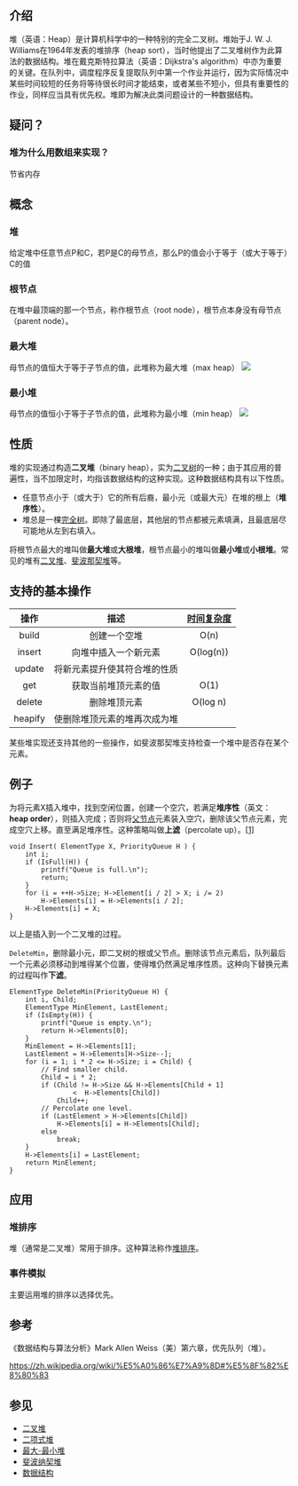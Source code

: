 ## 介绍
堆（英语：Heap）是计算机科学中的一种特别的完全二叉树。堆始于J. W. J. Williams在1964年发表的堆排序（heap sort），当时他提出了二叉堆树作为此算法的数据结构。堆在戴克斯特拉算法（英语：Dijkstra's algorithm）中亦为重要的关键。在队列中，调度程序反复提取队列中第一个作业并运行，因为实际情况中某些时间较短的任务将等待很长时间才能结束，或者某些不短小，但具有重要性的作业，同样应当具有优先权。堆即为解决此类问题设计的一种数据结构。

## 疑问？
### 堆为什么用数组来实现？
节省内存

## 概念

### 堆
给定堆中任意节点P和C，若P是C的母节点，那么P的值会小于等于（或大于等于）C的值

### 根节点
在堆中最顶端的那一个节点，称作根节点（root node），根节点本身没有母节点（parent node）。

### 最大堆
母节点的值恒大于等于子节点的值，此堆称为最大堆（max heap）
![](https://harvies-oss.oss-cn-hangzhou.aliyuncs.com/2020/10/13/20205513095500023-image.png)

### 最小堆
母节点的值恒小于等于子节点的值，此堆称为最小堆（min heap）
![](https://harvies-oss.oss-cn-hangzhou.aliyuncs.com/2020/10/13/20205613095600024-image.png)

## 性质

堆的实现通过构造**二叉堆**（binary heap），实为[二叉树](https://p.kikera.top/-----https://zh.wikipedia.org/wiki/二叉树)的一种；由于其应用的普遍性，当不加限定时，均指该数据结构的这种实现。这种数据结构具有以下性质。

- 任意节点小于（或大于）它的所有后裔，最小元（或最大元）在堆的根上（**堆序性**）。
- 堆总是一棵[完全树](https://p.kikera.top/-----https://zh.wikipedia.org/wiki/完全二叉树)。即除了最底层，其他层的节点都被元素填满，且最底层尽可能地从左到右填入。

将根节点最大的堆叫做**最大堆**或**大根堆**，根节点最小的堆叫做**最小堆**或**小根堆**。常见的堆有[二叉堆](https://p.kikera.top/-----https://zh.wikipedia.org/wiki/二叉堆)、[斐波那契堆](https://p.kikera.top/-----https://zh.wikipedia.org/wiki/斐波那契堆)等。

## 支持的基本操作

|  操作   |             描述             | [时间复杂度](https://p.kikera.top/-----https://zh.wikipedia.org/wiki/时间复杂度) |
| :-----: | :--------------------------: | :----------------------------------------------------------: |
|  build  |         创建一个空堆         |                             O(n)                             |
| insert  |     向堆中插入一个新元素     |                          O(log(n))                           |
| update  | 将新元素提升使其符合堆的性质 |                                                              |
|   get   |     获取当前堆顶元素的值     |                             O(1)                             |
| delete  |         删除堆顶元素         |                           O(log n)                           |
| heapify | 使删除堆顶元素的堆再次成为堆 |                                                              |

某些堆实现还支持其他的一些操作，如斐波那契堆支持检查一个堆中是否存在某个元素。

## 例子

为将元素X插入堆中，找到空闲位置，创建一个空穴，若满足**堆序性**（英文：**heap order**），则插入完成；否则将[父节点](https://p.kikera.top/-----https://zh.wikipedia.org/wiki/二叉树)元素装入空穴，删除该父节点元素，完成空穴上移。直至满足堆序性。这种策略叫做**上滤**（percolate up）。[[1\]](https://p.kikera.top/-----https://zh.wikipedia.org/wiki/堆積#cite_note-定义-1)

```
void Insert( ElementType X, PriorityQueue H ) {
    int i;
    if (IsFull(H)) {
        printf("Queue is full.\n");
        return;
    }
    for (i = ++H->Size; H->Element[i / 2] > X; i /= 2)
        H->Elements[i] = H->Elements[i / 2];
    H->Elements[i] = X;
}
```

以上是插入到一个二叉堆的过程。

`DeleteMin`，删除最小元，即二叉树的根或父节点。删除该节点元素后，队列最后一个元素必须移动到堆得某个位置，使得堆仍然满足堆序性质。这种向下替换元素的过程叫作**下滤**。

```
ElementType DeleteMin(PriorityQueue H) {
    int i, Child;
    ElementType MinElement, LastElement;
    if (IsEmpty(H)) {
        printf("Queue is empty.\n");
        return H->Elements[0];
    }
    MinElement = H->Elements[1];
    LastElement = H->Elements[H->Size--];
    for (i = 1; i * 2 <= H->Size; i = Child) {
        // Find smaller child.
        Child = i * 2;
        if (Child != H->Size && H->Elements[Child + 1]
                <  H->Elements[Child])
            Child++;
        // Percolate one level.
        if (LastElement > H->Elements[Child])
            H->Elements[i] = H->Elements[Child];
        else
            break;
    }
    H->Elements[i] = LastElement;
    return MinElement;
}
```

## 应用

### 堆排序

堆（通常是二叉堆）常用于排序。这种算法称作[堆排序](https://p.kikera.top/-----https://zh.wikipedia.org/wiki/堆排序)。

### 事件模拟

主要运用堆的排序以选择优先。

## 参考

 《数据结构与算法分析》Mark Allen Weiss（美）第六章，优先队列（堆）。

 https://zh.wikipedia.org/wiki/%E5%A0%86%E7%A9%8D#%E5%8F%82%E8%80%83

## 参见

- [二叉堆](https://p.kikera.top/-----https://zh.wikipedia.org/wiki/二叉堆)
- [二项式堆](https://p.kikera.top/-----https://zh.wikipedia.org/wiki/二项式堆)
- [最大-最小堆](https://p.kikera.top/-----https://zh.wikipedia.org/w/index.php?title=最大-最小堆&action=edit&redlink=1)
- [斐波纳契堆](https://p.kikera.top/-----https://zh.wikipedia.org/wiki/斐波纳契堆)
- [数据结构](https://p.kikera.top/-----https://zh.wikipedia.org/wiki/数据结构)
